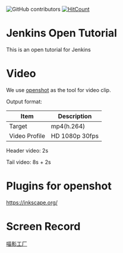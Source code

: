 ![GitHub contributors](https://img.shields.io/github/contributors/jenkins-zh/jenkins-open-tutorial)
[![HitCount](http://hits.dwyl.com/jenkins-zh/jenkins-open-tutorial.svg)](http://hits.dwyl.com/jenkins-zh/jenkins-open-tutorial)

# Jenkins Open Tutorial
This is an open tutorial for Jenkins

# Video
We use [openshot](https://github.com/OpenShot/openshot-qt) as the tool for video clip.

Output format:

| Item | Description |
|---|---|
| Target | mp4(h.264) |
| Video Profile | HD 1080p 30fps |

Header video: 2s

Tail video: 8s + 2s

# Plugins for openshot
https://inkscape.org/

# Screen Record
[喵影工厂](https://miao.wondershare.cn/filmora-video-editor-ad.html)
